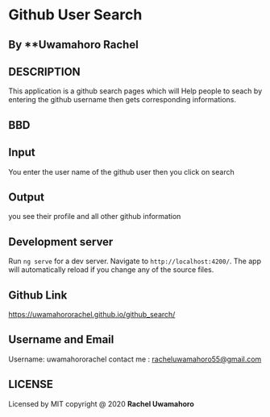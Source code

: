 # Github User Search

## By **Uwamahoro Rachel

## DESCRIPTION

This application is a  github search pages which will Help people to seach by entering the github username then gets corresponding informations.

## BBD 

  ## Input
  
  You enter the user name of the github user then you click on search

  ## Output

  you see their profile and all other github information
  
## Development server

Run `ng serve` for a dev server. Navigate to `http://localhost:4200/`. The app will automatically reload if you change any of the source files.


## Github Link 
https://uwamahororachel.github.io/github_search/

## Username and Email
 Username: uwamahororachel
 contact me : racheluwamahoro55@gmail.com

## LICENSE
 Licensed by MIT copyright @ 2020 **Rachel Uwamahoro**
